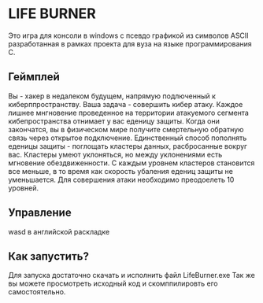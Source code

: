 # LIFE BURNER
Это игра для консоли в windows с псевдо графикой из символов ASCII разработанная в рамках проекта для вуза на языке программирования C.

## Геймплей
Вы - хакер в недалеком будущем, напрямую подлюченный к киберппространству. 
Ваша задача - совершить кибер атаку.
Каждое лишнее мнгновение проведенное на территории атакуемого сегмента кибепространства отнимает у вас еденицу защиты. Когда они закончатся, вы в физическом мире получите смертельную обратную связь через открытое подключение.
Единственный способ пополнять еденицы защиты - поглощать кластеры данных, расбросанные вокруг вас.
Кластеры умеют уклоняться, но между уклонениями есть мгновение обездвиженности.
С каждым уровнем кластеров становится все меньше, в то время как скорость убаления едениц защиты не уменьшается.
Для совершения атаки необходимо преодоелеть 10 уровней.

## Управление
wasd в английской раскладке

## Как запустить?
Для запуска достаточно скачать и исполнить файл LifeBurner.exe
Так же вы можете просмотреть исходный код и скомппилировть его самостоятельно.
